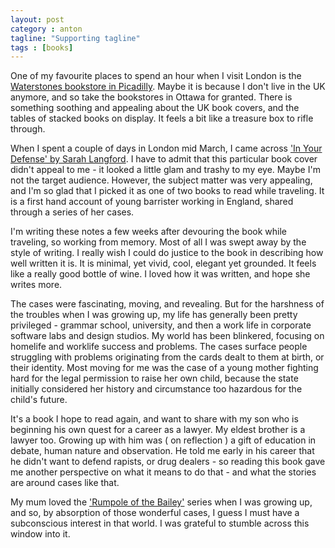 ```yaml
---
layout: post
category : anton
tagline: "Supporting tagline"
tags : [books]
---
```


One of my favourite places to spend an hour when I visit London is the [Waterstones bookstore in Picadilly](https://www.waterstones.com/bookshops/piccadilly). Maybe it is because I don't live in the UK anymore, and so take the bookstores in Ottawa for granted. There is something soothing and appealing about the UK book covers, and the tables of stacked books on display. It feels a bit like a treasure box to rifle through.

When I spent a couple of days in London mid March, I came across ['In Your Defense' by Sarah Langford](https://www.penguin.co.uk/books/111/1114624/in-your-defence/9781784163082.html). I have to admit that this particular book cover didn't appeal to me - it looked a little glam and trashy to my eye. Maybe I'm not the target audience. However, the subject matter was very appealing, and I'm so glad that I picked it as one of two books to read while traveling. It is a first hand account of young barrister working in England, shared through a series of her cases.

I'm writing these notes a few weeks after devouring the book while traveling, so working from memory. Most of all I was swept away by the style of writing. I really wish I could do justice to the book in describing how well written it is. It is minimal, yet vivid, cool, elegant yet grounded. It feels like a really good bottle of wine. I loved how it was written, and hope she writes more.

The cases were fascinating, moving, and revealing. But for the harshness of the troubles when I was growing up, my life has generally been pretty privileged - grammar school, university, and then a work life in corporate software labs and design studios. My world has been blinkered, focusing on homelife and worklife success and problems. The cases surface people struggling with problems originating from the cards dealt to them at birth, or their identity. Most moving for me was the case of a young mother fighting hard for the legal permission to raise her own child, because the state initially considered her history and circumstance too hazardous for the child's future.

It's a book I hope to read again, and want to share with my son who is beginning his own quest for a career as a lawyer. My eldest brother is a lawyer too. Growing up with him was ( on reflection ) a gift of education in debate, human nature and observation. He told me early in his career that he didn't want to defend rapists, or drug dealers - so reading this book gave me another perspective on what it means to do that - and what the stories are around cases like that.

My mum loved the ['Rumpole of the Bailey'](https://en.wikipedia.org/wiki/Rumpole_of_the_Bailey) series when I was growing up, and so, by absorption of those wonderful cases, I guess I must have a subconscious interest in that world. I was grateful to stumble across this window into it.
